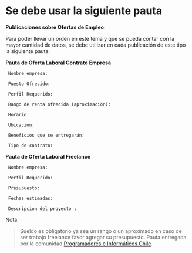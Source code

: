 Se debe usar la siguiente pauta
======

**Publicaciones sobre Ofertas de Empleo**:

Para poder llevar un orden en este tema y que se pueda contar con la mayor cantidad de datos, se debe utilizar en cada publicación de este tipo la siguiente pauta:

**Pauta de Oferta Laboral Contrato Empresa**

     Nombre empresa:

     Puesto Ofrecido:

     Perfil Requerido:

     Rango de renta ofrecida (aproximación):

     Horario:

     Ubicación:

     Beneficios que se entregarán:

     Tipo de contrato:


**Pauta de Oferta Laboral Freelance**

     Nombre empresa:

     Perfil Requerido:

     Presupuesto:

     Fechas estimadas:

     Descripcion del proyecto :

Nota:

> Sueldo es obligatorio ya sea un rango o un aproximado en caso de ser trabajo freelance favor agregar su presupuesto.
> Pauta entregada por la comunidad [Programadores e Informáticos Chile](http://www.programadores.cl).